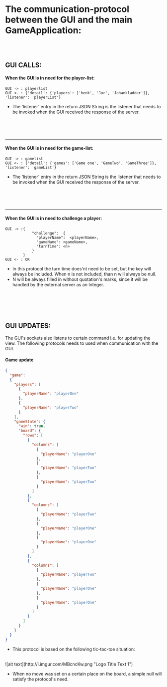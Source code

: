 The communication-protocol between the GUI and the main GameApplication:
=====

<br>
<br>

GUI CALLS:
-----
#### When the GUI is in need for the player-list:
```
GUI -> : playerlist
GUI <- : {'detail': {'players': ['henk', 'Jur', 'Johankladder']}, 'listener': 'playerList'}
```
- The 'listener' entry in the return JSON String is the listener that needs to be invoked when
the GUI received the response of the server.

<br>
<br>
<br>

---
#### When the GUI is in need for the game-list:

```
GUI -> : gamelist
GUI <- : {'detail': {'games': ['Game one', 'GameTwo', 'GameThree']}, 'listener': 'gameList'}
```
- The 'listener' entry in the return JSON String is the listener that needs to be invoked when
the GUI received the response of the server.
<br>
<br>
<br>

---
#### When the GUI is in need to challenge a player:

```
GUI -> :{
            "challenge":  {
              "playerName":  <playerName>,
              "gameName": <gameName>,
              "turnTime": <n>
            }
        }
GUI <- : OK
```
- In this protocol the turn time does'nt need to be set, but the key will always be included.
When n is not included, than n will always be null.
- N will be always filled in without quotation's marks, since it will be handled by the external
server as an Integer.

<br>
<br>
<br>
<br>

GUI UPDATES:
-----

The GUI's sockets also listens to certain command i.e. for updating the view. The
following protocols needs to used when communication with the GUI.

#### Game update
```json
{
  "game":
  {
    "players": [
      {
        "playerName": "playerOne"
      },
      {
        "playerName": "playerTwo"
      }
    ],
    "gameState": {
      "win": true,
      "board": {
        "rows": [
          {
            "columns": [
              {
                "playerName": "playerOne"
              },
              {
                "playerName": "playerTwo"
              },
              {
                "playerName": "playerTwo"
              }
            ]
          },
          {
            "columns": [
              {
                "playerName": "playerTwo"
              },
              {
                "playerName": "playerOne"
              },
              {
                "playerName": "playerOne"
              }
            ]
          },
          {
            "columns": [
              {
                "playerName": "playerTwo"
              },
              {
                "playerName": "playerOne"
              },
              {
                "playerName": "playerOne"
              }
            ]
          }
        ]
      }
    }
  }
}
```

- This protocol is based on the following tic-tac-toe situation:
<br>
![alt text](http://i.imgur.com/MBcncKw.png "Logo Title Text 1")

- When no move was set on a certain place on the board, a simple null will satisfy
 the protocol's need.
